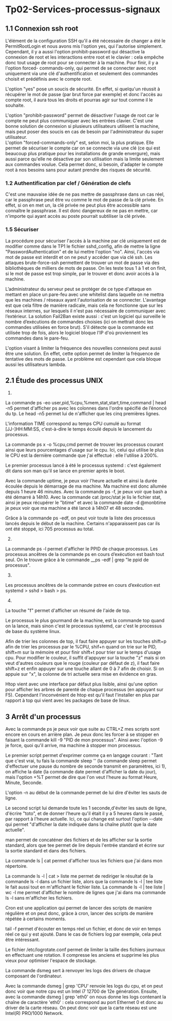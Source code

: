 # Tp02-Services-processus-signaux

## 1.1 Connexion ssh root

L'élément de la configuration SSH qu'il a été nécessaire de changer a été le PermitRootLogin et nous avons mis l'option yes, qui l'autorise simplement. Cependant, il y a aussi l'option prohibit-password qui désactive la connexion de root et les interactions entre root et le clavier : cela
empêche donc tout usage de root pour se connecter à la machine. Pour finir, il y a l'option forced-
commands-only, qui permet de se connecter avec root uniquement via une clé d'authentification et
seulement des commandes choisit et prédéfinis avec le compte root. <br>

L'option "yes" pose un soucis de sécurité. En effet, si quelqu'un réussit à récupérer le mot de passe
(par brut force par exemple) et donc l'accès au compte root, il aura tous les droits et pourras agir sur
tout comme il le souhaite. <br>

L'option "prohibit-password" permet de désactiver l'usage de root car le compte ne peut plus
communiquer avec les entrées clavier. C'est une bonne solution de connexion si plusieurs
utilisateurs utilisent la machine, mais peut poser des soucis en cas de besoin par l'administrateur du
super utilisateur. <br>
L'option "forced-commands-only" est, selon moi, la plus pratique. Elle permet de sécuriser le
compte car on se connecte via une clé (ce qui est beaucoup plus pratique pour les installations de
grande envergure), mais aussi parce qu'elle ne désactive par son utilisation mais la limite seulement
aux commandes voulue. Cela permet donc, si besoin, d'adapter le compte root à nos besoins sans
pour autant prendre des risques de sécurité.<br>

### 1.2 Authentification par clef / Génération de clefs
C'est une mauvaise idée de ne pas mettre de passphrase dans un cas réel, car le passphrase peut être
vu comme le mot de passe de la clé privée. En effet, si on en met un, la clé privée ne peut plus être
accessible sans connaître le passphrase. Il est donc dangereux de ne pas en mettre, car n'importe qui
ayant accès au poste pourrait subtiliser la clé privée.

### 1.5 Sécuriser
La procédure pour sécuriser l'accès à la machine par clé uniquement est de modifier comme dans le
TP1 le fichier sshd_config, afin de mettre la ligne "PasswordAuthentication" et de lui mettre
l'option "no". Ainsi, l'accès via mot de passe est interdit et on ne peut y accéder que via clé ssh. Les
attaques brute-force-ssh permettent de trouver un mot de passe via des bibliothèques de milliers de
mots de passe. On les teste tous 1 à 1 et on finit, si le mot de passe est trop simple, par le trouver et
donc avoir accès à la machine.<br>

L’administrateur du serveur peut se protéger de ce type d'attaque en mettant en place un pare-feu
avec une whitelist dans laquelle on ne mettra que les machines / réseaux ayant l'autorisation de se
connecter. L'avantage est que cela filtre de manière radicale, mais cela ne fonctionne que sur les
réseaux internes, sur lesquels il n'est pas nécessaire de communiquer avec l’extérieur.
La solution Fail2Ban existe aussi : c'est un logiciel qui surveille le nombre d’exécutions de
commandes choisies (ici on mettrait donc les commandes utilisées en force brut). S'il détecte que la
commande est utilisée trop de fois, alors le logiciel bloque l'IP d'où proviennent les commandes
dans le pare-feu. <br>

L'option visant à limiter la fréquence des nouvelles connexions peut aussi être une solution. En
effet, cette option permet de limiter la fréquence de tentative des mots de passe. Le problème est
cependant que cela bloque aussi les utilisateurs lambda.

## 2.1 Étude des processus UNIX
1)
La commande ps -eo user,pid,%cpu,%mem,stat,start,time,command | head -n5 permet d'afficher
ps avec les colonnes dans l'ordre spécifié de l’énoncé du tp. Le head -n5 permet lui de n'afficher que
les cinq premières lignes. <br>

L'information TIME correspond au temps CPU cumulé au format [JJ-]HH:MM:SS, c'est-à-dire le
temps écoulé depuis le lancement du processus.<br>

La commande ps x -o %cpu,cmd permet de trouver les processus courant ainsi que leurs
pourcentages d'usage sur le cpu. Ici, celui qui utilise le plus le CPU est la dernière commande que
j'ai effectué : elle l'utilise à 200%.<br>

Le premier processus lancé à été le processus systemd : c'est également dit dans son man qu'il se
lance en premier après le boot.<br>

Avec la commande uptime, je peux voir l'heure actuelle et ainsi la durée écoulée depuis le
démarrage de ma machine. Ma machine est donc allumée depuis 1 heure 46 minutes. Avec la
commande ps -f, je peux voir que bash a été démarré à 14h10. Avec la commande cat /proc/stat je
lis le fichier stat, ainsi je peux récupérer le "btime" et avec la commande date -d @monbtime je
peux voir que ma machine a été lancé à 14h07 et 48 secondes.<br>

Grâce à la commande ps -edf, on peut voir toute la liste des processus lancés depuis le début de la
machine. Certains n'apparaissent pas car ils ont été stoppé, ici 705 processus au total.<br>

2)
La commande ps -l permet d'afficher le PPID de chaque processus.
Les processus ancêtres de la commande ps en cours d’exécution est bash tout seul. On le trouve
grâce à le commande __ps -edf | grep "le ppid de processus".<br>

3)
Les processus ancêtres de la commande pstree en cours d’exécution est systemd > sshd > bash > ps.<br>

4)
La touche "f" permet d'afficher un résumé de l'aide de top.<br>

Le processus le plus gourmand de la machine, est la commande top quand on la lance, mais sinon
c'est le processus systemd, car c'est le processus de base du système linux.<br>

Afin de trier les colonnes de top, il faut faire appuyer sur les touches shift+p afin de trier les
processus par le %CPU, shif+n quand on trie sur le PID, shift+m sur la mémoire et pour finir shift+t
pour trier sur le temps d'usage cpu. Pour modifier le couleur, il suffit d'appuyer sur la touche "z"
mais si on veut d'autres couleurs que le rouge (couleur par défaut de z), il faut faire shift+z et enfin
appuyer sur une touche allant de 0 à 7 afin de choisir. Si on appuie sur "x", la colonne de tri actuelle
sera mise en évidence en gras.<br>

Htop vient avec une interface par défaut plus lisible, ainsi qu'une option pour afficher les arbres de
parenté de chaque processus (en appuyant sur F5). Cependant l'inconvénient de htop est qu'il faut
l'installer en plus par rapport à top qui vient avec les packages de base de linux.<br>

## 3 Arrêt d'un processus
Avec la commande ps je peux voir que suite au CTRL+Z mes scripts sont encore en cours en arrière
plan. Je peux donc les forcer à se stopper en faisant la commande kill -9 "PID de mon processus".
Ainsi avec l'option -9 je force, quoi qu'il arrive, ma machine à stopper mon processus.<br>

Le premier script permet d'exprimer comme ça en langage courant : "Tant que c'est vrai, tu fais la
commande sleep '' (la commande sleep permet d'effectuer une pause du nombre de seconde
transmit en paramètres, ici 1), on affiche la date (la commande date permet d'afficher la date du
jour), mais l'option +%T permet de dire que l'on veut l'heure au format Heure, Minute, Seconde.<br>

L'option -n au début de la commande permet de lui dire d'éviter les sauts de ligne.<br>

Le second script lui demande toute les 1 seconde,d'éviter les sauts de ligne, d'écrire "toto", et de
donner l'heure qu'il était il y a 5 heures dans le passé, par rapport à l'heure actuelle. Ici, ce qui
change est surtout l'option --date qui permet "d'afficher la date indiquée dans la chaîne plutôt que la
date actuelle".<br>

man permet de concaténer des fichiers et de les afficher sur la sortie standard, alors que tee permet
de lire depuis l'entrée standard et écrire sur la sortie standard et dans des fichiers.<br>

La commande ls | cat permet d'afficher tous les fichiers que j'ai dans mon répertoire.<br>

La commande ls -l | cat > liste me permet de rediriger le résultat de la commande ls -l dans un
fichier liste, alors que la commande ls -l | tee liste le fait aussi tout en m'affichant le fichier liste.
La commande ls -l | tee liste | wc -l me permet d'afficher le nombre de lignes que j'ai dans ma
commande ls -l sans m'afficher les fichiers.<br>

Cron est une application qui permet de lancer des scripts de manière régulière et on peut donc, grâce
à cron, lancer des scripts de manière répétée à certains moments.<br>

tail -f permet d'écouter en temps réel un fichier, et donc de voir en temps réel ce qui y est ajouté.
Dans le cas de fichiers log par exemple, cela peut être intéressant.<br>

Le fichier /etc/logrotate.conf permet de limiter la taille des fichiers journaux en effectuant une
rotation. Il compresse les anciens et supprime les plus vieux pour optimiser l'espace de stockage.<br>

La commande dsmeg sert à renvoyer les logs des drivers de chaque composant de l'ordinateur.<br>

Avec la commande dsmeg | grep 'CPU' renvoie les logs du cpu, et on peut donc voir que notre cpu est un
Intel i7 12700 de 12e génération. Ensuite, avec la commande dsmeg | grep 'eth0' on nous donne
les logs contenant la chaîne de caractère 'eth0' : cela correspond au port Ethernet 0 et donc au driver
de la carte réseau. On peut donc voir que la carte réseau est une Intel(R) PRO/1000 Network.
